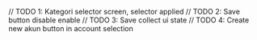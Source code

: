 // TODO 1: Kategori selector screen, selector applied 
// TODO 2: Save button disable enable 
// TODO 3: Save collect ui state
// TODO 4: Create new akun button in account selection
